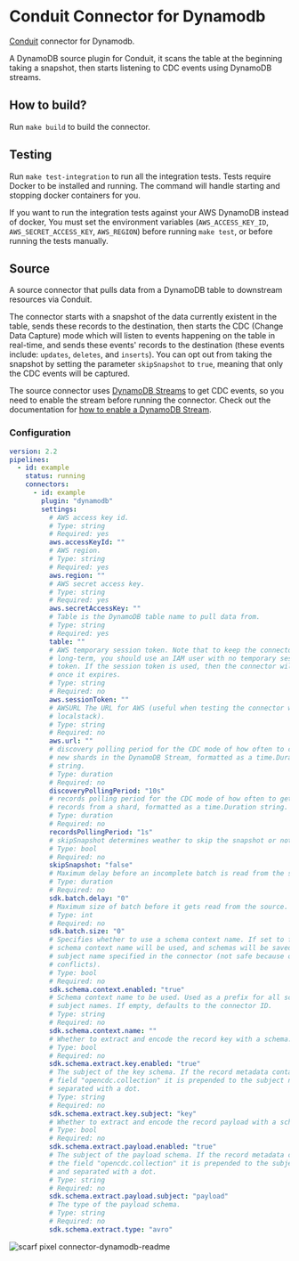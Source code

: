 # Conduit Connector for <!-- readmegen:name -->Dynamodb<!-- /readmegen:name -->

[Conduit](https://conduit.io) connector for <!-- readmegen:name -->Dynamodb<!-- /readmegen:name -->.

<!-- readmegen:description -->
A DynamoDB source plugin for Conduit, it scans the table at the beginning taking a snapshot, then starts listening to CDC events using DynamoDB streams.<!-- /readmegen:description -->

## How to build?

Run `make build` to build the connector.

## Testing

Run `make test-integration` to run all the integration tests. Tests require Docker to be installed and running.
The command will handle starting and stopping docker containers for you.

If you want to run the integration tests against your AWS DynamoDB instead of docker, You must set the environment
variables (`AWS_ACCESS_KEY_ID`, `AWS_SECRET_ACCESS_KEY`, `AWS_REGION`) before running `make test`, 
or before running the tests manually.

## Source
A source connector that pulls data from a DynamoDB table to downstream resources via Conduit.

The connector starts with a snapshot of the data currently existent in the table, sends these records to the 
destination, then starts the CDC (Change Data Capture) mode which will listen to events happening on the table
in real-time, and sends these events' records to the destination (these events include: `updates`, `deletes`, and `inserts`).
You can opt out from taking the snapshot by setting the parameter `skipSnapshot` to `true`, meaning that only the CDC
events will be captured.

The source connector uses [DynamoDB Streams](https://docs.aws.amazon.com/amazondynamodb/latest/developerguide/Streams.html) to get CDC events,
so you need to enable the stream before running the connector. Check out the documentation for [how to enable a DynamoDB Stream](https://docs.aws.amazon.com/amazondynamodb/latest/developerguide/Streams.html#Streams.Enabling).

### Configuration

<!-- readmegen:source.parameters.yaml -->
```yaml
version: 2.2
pipelines:
  - id: example
    status: running
    connectors:
      - id: example
        plugin: "dynamodb"
        settings:
          # AWS access key id.
          # Type: string
          # Required: yes
          aws.accessKeyId: ""
          # AWS region.
          # Type: string
          # Required: yes
          aws.region: ""
          # AWS secret access key.
          # Type: string
          # Required: yes
          aws.secretAccessKey: ""
          # Table is the DynamoDB table name to pull data from.
          # Type: string
          # Required: yes
          table: ""
          # AWS temporary session token. Note that to keep the connector running
          # long-term, you should use an IAM user with no temporary session
          # token. If the session token is used, then the connector will fail
          # once it expires.
          # Type: string
          # Required: no
          aws.sessionToken: ""
          # AWSURL The URL for AWS (useful when testing the connector with
          # localstack).
          # Type: string
          # Required: no
          aws.url: ""
          # discovery polling period for the CDC mode of how often to check for
          # new shards in the DynamoDB Stream, formatted as a time.Duration
          # string.
          # Type: duration
          # Required: no
          discoveryPollingPeriod: "10s"
          # records polling period for the CDC mode of how often to get new
          # records from a shard, formatted as a time.Duration string.
          # Type: duration
          # Required: no
          recordsPollingPeriod: "1s"
          # skipSnapshot determines weather to skip the snapshot or not.
          # Type: bool
          # Required: no
          skipSnapshot: "false"
          # Maximum delay before an incomplete batch is read from the source.
          # Type: duration
          # Required: no
          sdk.batch.delay: "0"
          # Maximum size of batch before it gets read from the source.
          # Type: int
          # Required: no
          sdk.batch.size: "0"
          # Specifies whether to use a schema context name. If set to false, no
          # schema context name will be used, and schemas will be saved with the
          # subject name specified in the connector (not safe because of name
          # conflicts).
          # Type: bool
          # Required: no
          sdk.schema.context.enabled: "true"
          # Schema context name to be used. Used as a prefix for all schema
          # subject names. If empty, defaults to the connector ID.
          # Type: string
          # Required: no
          sdk.schema.context.name: ""
          # Whether to extract and encode the record key with a schema.
          # Type: bool
          # Required: no
          sdk.schema.extract.key.enabled: "true"
          # The subject of the key schema. If the record metadata contains the
          # field "opencdc.collection" it is prepended to the subject name and
          # separated with a dot.
          # Type: string
          # Required: no
          sdk.schema.extract.key.subject: "key"
          # Whether to extract and encode the record payload with a schema.
          # Type: bool
          # Required: no
          sdk.schema.extract.payload.enabled: "true"
          # The subject of the payload schema. If the record metadata contains
          # the field "opencdc.collection" it is prepended to the subject name
          # and separated with a dot.
          # Type: string
          # Required: no
          sdk.schema.extract.payload.subject: "payload"
          # The type of the payload schema.
          # Type: string
          # Required: no
          sdk.schema.extract.type: "avro"
```
<!-- /readmegen:source.parameters.yaml -->

![scarf pixel connector-dynamodb-readme](https://static.scarf.sh/a.png?x-pxid=cbb3901b-e502-4106-aa10-0b0726532dd6)